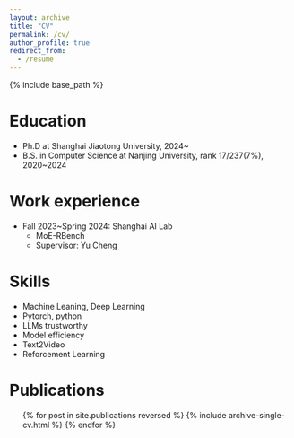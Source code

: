 ```yaml
---
layout: archive
title: "CV"
permalink: /cv/
author_profile: true
redirect_from:
  - /resume
---
```


{% include base_path %}

Education
======
* Ph.D at Shanghai Jiaotong University, 2024~
* B.S. in Computer Science at Nanjing University, rank 17/237(7%), 2020~2024

Work experience
======
* Fall 2023~Spring 2024: Shanghai AI Lab
  * MoE-RBench
  * Supervisor: Yu Cheng
  
Skills
======
* Machine Leaning, Deep Learning
* Pytorch, python
* LLMs trustworthy
* Model efficiency
* Text2Video
* Reforcement Learning

Publications
======
  <ul>{% for post in site.publications reversed %}
    {% include archive-single-cv.html %}
  {% endfor %}</ul>
  
<!-- Talks
======
  <ul>{% for post in site.talks reversed %}
    {% include archive-single-talk-cv.html  %}
  {% endfor %}</ul>
  
Teaching
======
  <ul>{% for post in site.teaching reversed %}
    {% include archive-single-cv.html %}
  {% endfor %}</ul>
  
Service and leadership
======
* Currently signed in to 43 different slack teams -->

